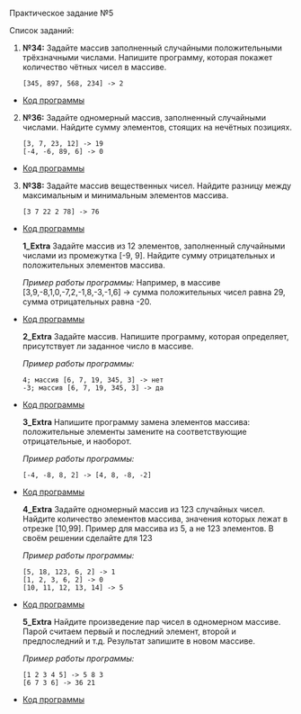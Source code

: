  Практическое задание №5

Список заданий:

1. **№34:**  Задайте массив заполненный случайными положительными трёхзначными числами. Напишите программу, которая покажет количество чётных чисел в массиве.

    `[345, 897, 568, 234] -> 2`

* [Код программы](Task34/Program.cs) 

2. **№36:**   Задайте одномерный массив, заполненный случайными числами. Найдите сумму элементов, стоящих на нечётных позициях.

    `[3, 7, 23, 12] -> 19`  
    `[-4, -6, 89, 6] -> 0`

* [Код программы](Task36/Program.cs) 

3. **№38:** Задайте массив вещественных чисел. Найдите разницу между максимальным и минимальным элементов массива.

    `[3 7 22 2 78] -> 76`

* [Код программы](Task38/Program.cs) 


    **1_Extra** Задайте массив из 12 элементов, заполненный случайными числами из промежутка [-9, 9]. Найдите сумму отрицательных и положительных элементов массива.

    _Пример работы программы:_
Например, в массиве [3,9,-8,1,0,-7,2,-1,8,-3,-1,6] -> сумма положительных чисел равна 29, сумма отрицательных равна -20.

* [Код программы](Task1_Extra/Program.cs) 

    **2_Extra** Задайте массив. Напишите программу, которая определяет, присутствует ли заданное число в массиве.

    _Пример работы программы:_

    `4; массив [6, 7, 19, 345, 3] -> нет`   
    `-3; массив [6, 7, 19, 345, 3] -> да`

* [Код программы](Task2_Extra/Program.cs)

    **3_Extra** Напишите программу замена элементов массива: положительные элементы замените на соответствующие отрицательные, и наоборот.

    _Пример работы программы:_

    `[-4, -8, 8, 2] -> [4, 8, -8, -2] `

* [Код программы](Task3_Extra/Program.cs) 

    **4_Extra** Задайте одномерный массив из 123 случайных чисел. Найдите количество элементов массива, значения которых лежат в отрезке [10,99]. 
    Пример для массива из 5, а не 123 элементов. В своём решении сделайте для 123

    _Пример работы программы:_

    `[5, 18, 123, 6, 2] -> 1`  
`[1, 2, 3, 6, 2] -> 0`  
`[10, 11, 12, 13, 14] -> 5`

* [Код программы](Task4_Extra/Program.cs)

    **5_Extra** Найдите произведение пар чисел в одномерном массиве. Парой считаем первый и последний элемент, второй и предпоследний и т.д. Результат запишите в новом массиве.

    _Пример работы программы:_

    `[1 2 3 4 5] -> 5 8 3`  
    `[6 7 3 6] -> 36 21`

* [Код программы](Task5_Extra/Program.cs)

